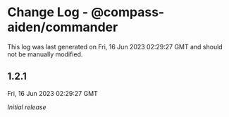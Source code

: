 # Change Log - @compass-aiden/commander

This log was last generated on Fri, 16 Jun 2023 02:29:27 GMT and should not be manually modified.

## 1.2.1

Fri, 16 Jun 2023 02:29:27 GMT

_Initial release_
